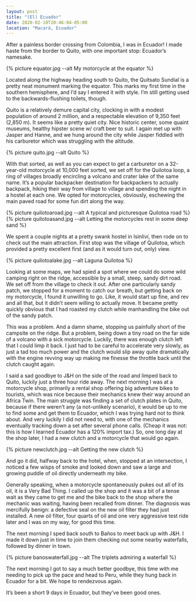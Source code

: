 ```yaml
---
layout: post
title: "(El) Ecuador"
date: 2020-02-10T20:46:04-05:00
location: "Macará, Ecuador"
---
```


After a painless border crossing from Colombia, I was in Ecuador! I made haste from the border to Quito, with one important stop: Ecuador’s namesake.

{% picture equator.jpg --alt My motorcycle at the equator %}

Located along the highway heading south to Quito, the Quitsato Sundial is a pretty neat monument marking the equator. This marks my first time in the southern hemisphere, and I’d say I entered it with style. I’m still getting used to the backwards-flushing toilets, though.

Quito is a relatively demure capital city, clocking in with a modest population of around 2 million, and a respectable elevation of 9,350 feet (2,850 m). It seems like a pretty quiet city. Nice historic center, some quaint museums, healthy hipster scene w/ craft beer to suit. I again met up with Jasper and Hanne, and we hung around the city while Jasper fiddled with his carburetor which was struggling with the altitude.

{% picture quito.jpg --alt Quito %}

With that sorted, as well as you can expect to get a carburetor on a 32-year-old motorcycle at 10,000 feet sorted, we set off for the Quilotoa loop, a ring of villages broadly encircling a volcano and crater lake of the same name. It’s a popular backpacker destination for backpackers to actually backpack, hiking their way from village to village and spending the night in a hostel at each one. We opted for motorcycles, obviously, eschewing the main paved road for some fun dirt along the way.

{% picture quilotoaroad.jpg --alt A typical and picturesque Quilotoa road %}
{% picture quilotoasand.jpg --alt Letting the motorcycles rest in some deep sand %}

We spent a couple nights at a pretty swank hostel in Isinliví, then rode on to check out the main attraction. First stop was the village of Quilotoa, which provided a pretty excellent first (and as it would turn out, only) view.

{% picture quilotoalake.jpg --alt Laguna Quilotoa %}

Looking at some maps, we had spied a spot where we could do some wild camping right on the ridge, accessible by a small, steep, sandy dirt road. We set off from the village to check it out. After one particularly sandy patch, we stopped for a moment to catch our breath, but getting back on my motorcycle, I found it unwilling to go. Like, it would start up fine, and rev and all that, but it didn’t seem willing to actually move. It became pretty quickly obvious that I had roasted my clutch while manhandling the bike out of the sandy patch.

This was a problem. And a damn shame, stopping us painfully short of the campsite on the ridge. But a problem, being down a tiny road on the far side of a volcano with a sick motorcycle. Luckily, there was enough clutch left that I could limp it back. I just had to be careful to accelerate very slowly, as just a tad too much power and the clutch would slip away quite dramatically with the engine revving way up making me finesse the throttle back until the clutch caught again.

I said a sad goodbye to J&H on the side of the road and limped back to Quito, luckily just a three hour ride away. The next morning I was at a motorcycle shop, primarily a rental shop offering big adventure bikes to tourists, which was nice because their mechanics knew their way around an Africa Twin. The main struggle was finding a set of clutch plates in Quito, because if there weren’t any (a not-unlikely scenario), it would be up to me to find some and get them to Ecuador, which I was trying hard not to think about. And very luckily I did not need to, with one of the mechanics eventually tracking down a set after several phone calls. (Cheap it was not: this is how I learned Ecuador has a 120% import tax.) So, one long day at the shop later, I had a new clutch and a motorcycle that would go again.

{% picture newclutch.jpg --alt Getting the new clutch %}

And go it did, halfway back to the hotel, when, stopped at an intersection, I noticed a few wisps of smoke and looked down and saw a large and growing puddle of oil directly underneath my bike. 

Generally speaking, when a motorcycle spontaneously pukes out all of its oil, it is a Very Bad Thing. I called up the shop and it was a bit of a tense wait as they came to get me and the bike back to the shop where the mechanic was waiting, having been recalled from dinner. The diagnosis was mercifully benign: a defective seal on the new oil filter they had just installed. A new oil filter, four quarts of oil and one very aggressive test ride later and I was on my way, for good this time.

The next morning I sped back south to Baños to meet back up with J&H. I made it down just in time to join them checking out some nearby waterfalls, followed by dinner in town.

{% picture banoswaterfall.jpg --alt The triplets admiring a waterfall %}

The next morning I got to say a much better goodbye, this time with me needing to pick up the pace and head to Peru, while they hung back in Ecuador for a bit. We hope to rendezvous again.

It’s been a short 9 days in Ecuador, but they’ve been good ones.